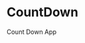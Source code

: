 # CountDown
 Count Down App
         
                        
                                                                                                                                                               
                                                                                                       
                                                                                                     
                                                                                         
                                                                             
                                                    
                                 
                       
       
  
   
